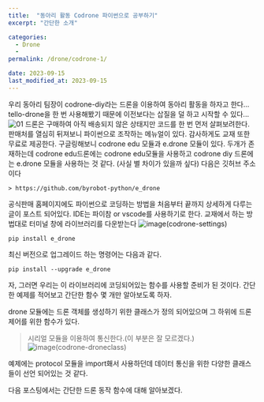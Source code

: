 ```yaml
---
title:  "동아리 활동 Codrone 파이썬으로 공부하기"
excerpt: "간단한 소개"

categories:
  - Drone
  - 
permalink: /drone/codrone-1/

date: 2023-09-15
last_modified_at: 2023-09-15
---
```


우리 동아리 팀장이 codrone-diy라는 드론을 이용하여 동아리 활동을 하자고 한다...
tello-drone을 한 번 사용해봤기 때문에 이전보다는 삽질을 덜 하고 시작할 수 있다...   
![01](https://github.com/k74035/k74035.github.io/assets/126762577/09437120-06a8-4534-aa4f-005b71942549)
드론은 구매하여 아직 배송되지 않은 상태지만 코드를 한 번 먼저 살펴보려한다.
판매처를 열심히 뒤져보니 파이썬으로 조작하는 메뉴얼이 있다. 감사하게도 교재 또한 무료로 제공한다.
구글링해보니 codrone edu 모듈과 e.drone 모듈이 있다. 두개가 존재하는데 
codrone edu드론에는 codrone edu모듈을 사용하고 codrone diy 드론에는 e.drone 모듈을 사용하는 것 같다.
(사실 별 차이가 있을까 싶다)
다음은 깃허브 주소이다
```
> https://github.com/byrobot-python/e_drone
```

공식판매 홈페이지에도 파이썬으로 코딩하는 방법을 처음부터 끝까지 상세하게 다루는 글이 포스트 되어있다.
IDE는 파이참 or vscode를 사용하기로 한다. 
교재에서 하는 방법대로 터미널 창에 라이브러리를 다운받는다
![image(codrone-settings)](https://github.com/k74035/k74035.github.io/assets/126762577/355fcb95-9111-40aa-bffc-6576138c1b85)

```
pip install e_drone
```

최신 버전으로 업그레이드 하는 명령어는 다음과 같다.
```
pip install --upgrade e_drone
```

자, 그러면 우리는 이 라이브러리에 코딩되어있는 함수를 사용할 준비가 된 것이다. 
간단한 예제를 적어보고 간단한 함수 몇 개만 알아보도록 하자.

drone 모듈에는 드론 객체를 생성하기 위한 클래스가 정의 되어있으며 그 하위에 드론 제어를 위한 함수가 있다.
> 시리얼 모듈을 이용하여 통신한다.(이 부분은 잘 모르겠다.)
![image(codrone-droneclass)](https://github.com/k74035/k74035.github.io/assets/126762577/4960e2d3-2834-49aa-80db-b34b6212b432)

예제에는 protocol 모듈을 import홰서 사용하던데 데이터 통신을 위한 다양한 클래스들이 선언 되어있는 것 같다.

다음 포스팅에서는 간단한 드론 동작 함수에 대해 알아보겠다.
